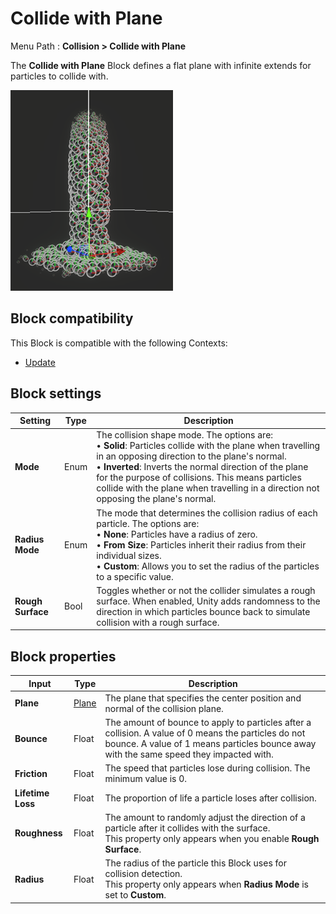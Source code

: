 # Collide with Plane

Menu Path : **Collision > Collide with Plane**

The **Collide with Plane** Block defines a flat plane with infinite extends for particles to collide with.

![Particles interacting with a flat plane by bouncing or changing direction upon collision.](Images/Block-CollideWithPlaneMain.png)

## Block compatibility

This Block is compatible with the following Contexts:

- [Update](Context-Update.md)

## Block settings

| **Setting**       | **Type** | **Description**                                              |
| ----------------- | -------- | ------------------------------------------------------------ |
| **Mode**          | Enum     | The collision shape mode. The options are:<br/>&#8226; **Solid**: Particles collide with the plane when travelling in an opposing direction to the plane's normal.<br/>&#8226; **Inverted**: Inverts the normal direction of the plane for the purpose of collisions. This means particles collide with the plane when travelling in a direction not opposing the plane's normal. |
| **Radius Mode**   | Enum     | The mode that determines the collision radius of each particle. The options are:<br/>&#8226; **None**: Particles have a radius of zero.<br/>&#8226; **From Size**: Particles inherit their radius from their individual sizes.<br/>&#8226; **Custom**: Allows you to set the radius of the particles to a specific value. |
| **Rough Surface** | Bool     | Toggles whether or not the collider simulates a rough surface. When enabled, Unity adds randomness to the direction in which particles bounce back to simulate collision with a rough surface. |

## Block properties

| **Input**         | **Type**               | **Description**                                              |
| ----------------- | ---------------------- | ------------------------------------------------------------ |
| **Plane**         | [Plane](Type-Plane.md) | The plane that specifies the center position and normal of the collision plane. |
| **Bounce**        | Float                  | The amount of bounce to apply to particles after a collision. A value of 0 means the particles do not bounce. A value of 1 means particles bounce away with the same speed they impacted with. |
| **Friction**      | Float                  | The speed that particles lose during collision. The minimum value is 0. |
| **Lifetime Loss** | Float                  | The proportion of life a particle loses after collision.     |
| **Roughness**     | Float                  | The amount to randomly adjust the direction of a particle after it collides with the surface.<br/>This property only appears when you enable **Rough Surface**. |
| **Radius**        | Float                  | The radius of the particle this Block uses for collision detection.<br/>This property only appears when **Radius Mode** is set to **Custom**. |
